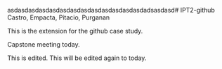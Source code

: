 asdasdasdasdasdasdasdasdasdasdasdasdasdadsasdasd# IPT2-github
Castro, Empacta, Pitacio, Purganan

This is the extension for the github case study.

Capstone meeting today.

This is edited. This will be edited again to today.
